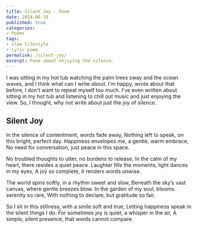```yaml
---
title: Silent Joy - Poem
date: 2024-06-10
published: true
categories:
- Poems
tags:
- slow lifestyle
- lyric poem
permalink: /silent-joy/
excerpt: Poem about enjoying the silence.
---
```

I was sitting in my hot tub watching the palm trees sway and the ocean waves, and I think what can I write about. I'm happy, wrote about that before, I don't want to repeat myself too much. I've even written about sitting in my hot tub and listening to chill out music and just enjoying the view. So, I thought, why not write about just the joy of silence.

## Silent Joy

In the silence of contentment, words fade away,
Nothing left to speak, on this bright, perfect day.
Happiness envelopes me, a gentle, warm embrace,
No need for conversation, just peace in this space.

No troubled thoughts to utter, no burdens to release,
In the calm of my heart, there resides a quiet peace.
Laughter fills the moments, light dances in my eyes,
A joy so complete, it renders words unwise.

The world spins softly, in a rhythm sweet and slow,
Beneath the sky’s vast canvas, where gentle breezes blow.
In the garden of my soul, blooms serenity so rare,
With nothing to declare, but gratitude so fair.

So I sit in this stillness, with a smile soft and true,
Letting happiness speak in the silent things I do.
For sometimes joy is quiet, a whisper in the air,
A simple, silent presence, that words cannot compare.